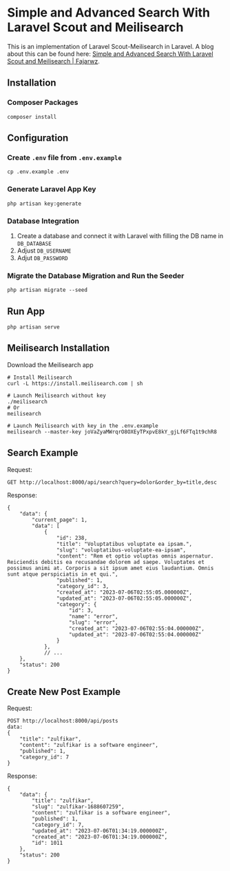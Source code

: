 # Simple and Advanced Search With Laravel Scout and Meilisearch
This is an implementation of Laravel Scout-Meilisearch in Laravel. A blog about this can be found here: [Simple and Advanced Search With Laravel Scout and Meilisearch | Fajarwz](https://fajarwz.com/blog/simple-and-advanced-search-with-laravel-scout-and-meilisearch/).

## Installation

### Composer Packages 
```
composer install
```

## Configuration

### Create `.env` file from `.env.example`
```
cp .env.example .env
```

### Generate Laravel App Key
```
php artisan key:generate
```

### Database Integration
1. Create a database and connect it with Laravel with filling the DB name in `DB_DATABASE`
2. Adjust `DB_USERNAME`
3. Adjut `DB_PASSWORD`

### Migrate the Database Migration and Run the Seeder
```
php artisan migrate --seed
```

## Run App
```
php artisan serve
```

## Meilisearch Installation

Download the Meilisearch app

```
# Install Meilisearch
curl -L https://install.meilisearch.com | sh

# Launch Meilisearch without key
./meilisearch
# Or
meilisearch

# Launch Meilisearch with key in the .env.example
meilisearch --master-key joVaZyaMWrqrO8OXEyTPxpvE8kY_gjLf6FTq1t9chR8
```

## Search Example 

Request:

```
GET http://localhost:8000/api/search?query=dolor&order_by=title,desc
```

Response:

```
{
    "data": {
        "current_page": 1,
        "data": [
            {
                "id": 238,
                "title": "Voluptatibus voluptate ea ipsam.",
                "slug": "voluptatibus-voluptate-ea-ipsam",
                "content": "Rem et optio voluptas omnis aspernatur. Reiciendis debitis ea recusandae dolorem ad saepe. Voluptates et possimus animi at. Corporis a sit ipsum amet eius laudantium. Omnis sunt atque perspiciatis in et qui.",
                "published": 1,
                "category_id": 3,
                "created_at": "2023-07-06T02:55:05.000000Z",
                "updated_at": "2023-07-06T02:55:05.000000Z",
                "category": {
                    "id": 3,
                    "name": "error",
                    "slug": "error",
                    "created_at": "2023-07-06T02:55:04.000000Z",
                    "updated_at": "2023-07-06T02:55:04.000000Z"
                }
            },
            // ...
    },
    "status": 200
}
```

## Create New Post Example

Request:

```
POST http://localhost:8000/api/posts
data: 
{
    "title": "zulfikar",
    "content": "zulfikar is a software engineer",
    "published": 1,
    "category_id": 7
}
```

Response:

```
{
    "data": {
        "title": "zulfikar",
        "slug": "zulfikar-1688607259",
        "content": "zulfikar is a software engineer",
        "published": 1,
        "category_id": 7,
        "updated_at": "2023-07-06T01:34:19.000000Z",
        "created_at": "2023-07-06T01:34:19.000000Z",
        "id": 1011
    },
    "status": 200
}
```